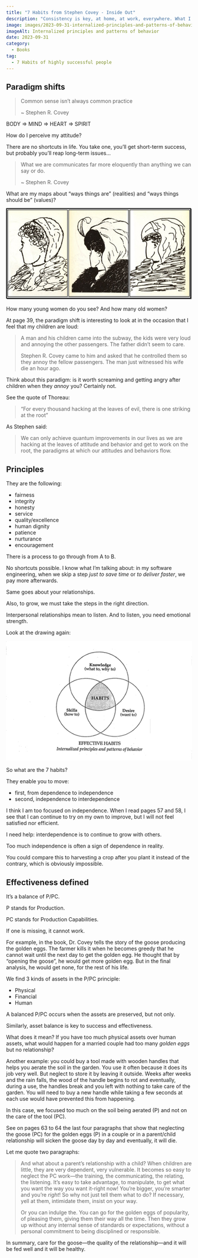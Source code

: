 ```yaml
---
title: "7 Habits from Stephen Covey - Inside Out"
description: "Consistency is key, at home, at work, everywhere. What I like about the Inside Out approach is that it makes you accountable. Let's dive into the topic."
image: images/2023-09-31-internalized-principles-and-patterns-of-behavior.jpg
imageAlt: Internalized principles and patterns of behavior
date: 2023-09-31
category:
  - Books
tag:
  - 7 Habits of highly successful people
---
```


## Paradigm shifts

> Common sense isn’t always common practice
>
> ~ Stephen R. Covey

BODY ⇒ MIND ⇒ HEART ⇒ SPIRIT

How do I perceive my attitude?

There are no shortcuts in life. You take one, you’ll get short-term success, but probably you’ll reap long-term issues…

> What we are communicates far more eloquently than anything we can say or do.
>
> ~ Stephen R. Covey

What are my maps about “ways things are” (realities) and “ways things should be” (values)?

![An amazing set of pictures to challenge your personal view](images/3-women-in-a-drawing.png)

How many young women do you see? And how many old women?

At page 39, the paradigm shift is interesting to look at in the occasion that I feel that my children are loud:

> A man and his children came into the subway, the kids were very loud and annoying the other passengers. The father didn’t seem to care.
>
> Stephen R. Covey came to him and asked that he controlled them so they annoy the fellow passengers.
> The man just witnessed his wife die an hour ago.

Think about this paradigm: is it worth screaming and getting angry after children when they _annoy_ you? Certainly not.

See the quote of Thoreau:

> “For every thousand hacking at the leaves of evil, there is one striking at the root”

As Stephen said:

> We can only achieve quantum improvements in our lives as we are hacking at the leaves of attitude and behavior and get to work on the root, the paradigms at which our attitudes and behaviors flow.

## Principles

They are the following:

- fairness
- integrity
- honesty
- service
- quality/excellence
- human dignity
- patience
- nurturance
- encouragement

There is a process to go through from A to B.

No shortcuts possible. I know what I’m talking about: in my software engineering, when we skip a step _just to save time_ or _to deliver faster_, we pay more afterwards.

Same goes about your relationships.

Also, to grow, we must take the steps in the right direction.

Interpersonal relationships mean to listen. And to listen, you need emotional strength.

Look at the drawing again:

![Internalized principles and patterns of behavior make our habits](images/2023-09-31-internalized-principles-and-patterns-of-behavior.jpg)

So what are the 7 habits?

They enable you to move:

- first, from dependence to independence
- second, independence to interdependence

I think I am too focused on independence. When I read pages 57 and 58, I see that I can continue to try on my own to improve, but I will not feel satisfied nor efficient.

I need help: interdependence is to continue to grow with others.

Too much independence is often a sign of dependence in reality.

You could compare this to harvesting a crop after you plant it instead of the contrary, which is obviously impossible.

## Effectiveness defined

It’s a balance of P/PC.

P stands for Production.

PC stands for Production Capabilities.

If one is missing, it cannot work.

For example, in the book, Dr. Covey tells the story of the goose producing the golden eggs. The farmer kills it when he becomes greedy that he cannot wait until the next day to get the golden egg. He thought that by “opening the goose”, he would get more golden egg. But in the final analysis, he would get none, for the rest of his life.

We find 3 kinds of assets in the P/PC principle:

- Physical
- Financial
- Human

A balanced P/PC occurs when the assets are preserved, but not only.

Similarly, asset balance is key to success and effectiveness.

What does it mean?
If you have too much physical assets over human assets, what would happen for a married couple had too many _golden eggs_ but no relationship?

Another example: you could buy a tool made with wooden handles that helps you aerate the soil in the garden. You use it often because it does its job very well. But neglect to store it by leaving it outside. Weeks after weeks and the rain falls, the wood of the handle begins to rot and eventually, during a use, the handles break and you left with nothing to take care of the garden. You will need to buy a new handle while taking a few seconds at each use would have prevented this from happening.

In this case, we focused too much on the soil being aerated (P) and not on the care of the tool (PC).

See on pages 63 to 64 the last four paragraphs that show that neglecting the goose (PC) for the golden eggs (P) in a couple or in a parent/child relationship will sicken the goose day by day and eventually, it will die.

Let me quote two paragraphs:

> And what about a parent’s relationship with a child? When children are little, they are very dependent, very vulnerable. It becomes so easy to neglect the PC work—the training, the communicating, the relating, the listening. It’s easy to take advantage, to manipulate, to get what you want the way you want it-right now! You’re bigger, you’re smarter and you’re _right_! So why not just tell them what to do? If necessary, yell at them, intimidate them, insist on your way.
>
> Or you can indulge the. You can go for the golden eggs of popularity, of pleasing them, giving them their way all the time. Then they grow up without any internal sense of standards or expectations, without a personal commitment to being disciplined or responsible.

In summary, care for the goose—the quality of the relationship—and it will be fed well and it will be healthy.
